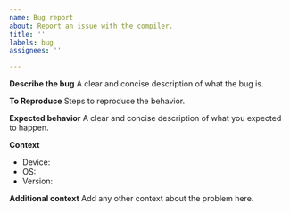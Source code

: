 ```yaml
---
name: Bug report
about: Report an issue with the compiler.
title: ''
labels: bug
assignees: ''

---
```


**Describe the bug**
A clear and concise description of what the bug is.

**To Reproduce**
Steps to reproduce the behavior.

**Expected behavior**
A clear and concise description of what you expected to happen.

**Context**
 - Device: 
 - OS: 
 - Version: 

**Additional context**
Add any other context about the problem here.
